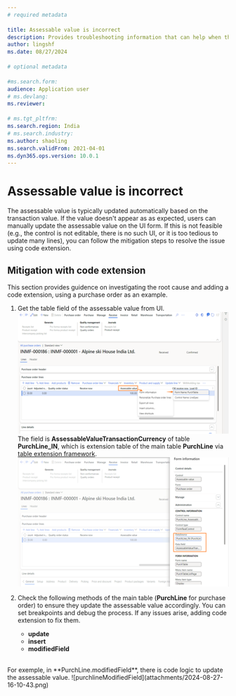 ```yaml
---
# required metadata

title: Assessable value is incorrect
description: Provides troubleshooting information that can help when the assessable value is incorrect.
author: lingshf
ms.date: 08/27/2024

# optional metadata

#ms.search.form:
audience: Application user
# ms.devlang: 
ms.reviewer:

# ms.tgt_pltfrm: 
ms.search.region: India
# ms.search.industry: 
ms.author: shaoling
ms.search.validFrom: 2021-04-01
ms.dyn365.ops.version: 10.0.1
---
```


# Assessable value is incorrect

The assessable value is typically updated automatically based on the transaction value. If the value doesn't appear as as expected, users can manually update the assessable value on the UI form. If this is not feasible (e.g., the control is not editable, there is no such UI, or it is too tedious to update many lines), you can follow the mitigation steps to resolve the issue using code extension.

## Mitigation with code extension
This section provides guidence on investigating the root cause and adding a code extension, using a purchase order as an example.

1. Get the table field of the assessable value from UI.<br/>
  ![GetAssessableField1](attachments/2024-08-27-16-08-31.png)<br/>
  The field is **AssessableValueTransactionCurrency** of table **PurchLine_IN**, which is extension table of the main table **PurchLine** via [table extension framework](https://daxonline.org/9-table-extension-framework.html).<br/>
  ![PurchLine_INAssessableValue](attachments/2024-08-27-16-09-40.png)

2. Check the following methods of the main table (**PurchLine** for purchase order) to ensure they update the assessable value accordingly. You can set breakpoints and debug the process. If any issues arise, adding code extension to fix them.
   - **update**
   - **insert**
   - **modifiedField**
  <br/>
  For exemple, in **PurchLine.modifiedField**, there is code logic to update the assessable value.
  ![purchlineModifiedField](attachments/2024-08-27-16-10-43.png)  
